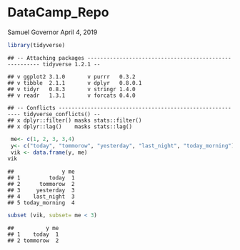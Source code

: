 DataCamp\_Repo
================
Samuel Governor
April 4, 2019

``` r
library(tidyverse)
```

    ## -- Attaching packages ------------------------------------------------------- tidyverse 1.2.1 --

    ## v ggplot2 3.1.0       v purrr   0.3.2  
    ## v tibble  2.1.1       v dplyr   0.8.0.1
    ## v tidyr   0.8.3       v stringr 1.4.0  
    ## v readr   1.3.1       v forcats 0.4.0

    ## -- Conflicts ---------------------------------------------------------- tidyverse_conflicts() --
    ## x dplyr::filter() masks stats::filter()
    ## x dplyr::lag()    masks stats::lag()

``` r
 me<- c(1, 2, 3, 3,4)
 y<- c("today", "tommorow", "yesterday", "last_night", "today_morning")
 vik <- data.frame(y, me)
vik
```

    ##               y me
    ## 1         today  1
    ## 2      tommorow  2
    ## 3     yesterday  3
    ## 4    last_night  3
    ## 5 today_morning  4

``` r
subset (vik, subset= me < 3)
```

    ##          y me
    ## 1    today  1
    ## 2 tommorow  2
